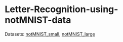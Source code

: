 # Letter-Recognition-using-notMNIST-data
Datasets: [notMNIST_small](https://drive.google.com/file/d/12wK3zFtLacf-HjD1l6AWRy7vWkxdcHRB/view?usp=sharing), [notMNIST_large](https://drive.google.com/file/d/1fyhj0-f5GRHY7YarixUXd21_Oq-1Bw1O/view?usp=sharing)




